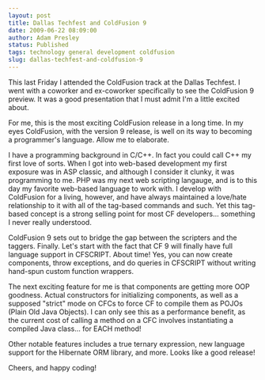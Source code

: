 ```yaml
---
layout: post
title: Dallas Techfest and ColdFusion 9
date: 2009-06-22 08:09:00
author: Adam Presley
status: Published
tags: technology general development coldfusion
slug: dallas-techfest-and-coldfusion-9
---
```


This last Friday I attended the ColdFusion track at the Dallas Techfest.
I went with a coworker and ex-coworker specifically to see the
ColdFusion 9 preview. It was a good presentation that I must admit I'm a
little excited about.  
  
For me, this is the most exciting ColdFusion release in a long time. In
my eyes ColdFusion, with the version 9 release, is well on its way to
becoming a programmer's language. Allow me to elaborate.  
  
I have a programming background in C/C++. In fact you
could call C++ my first love of sorts. When I got into web-based
development my first exposure was in ASP classic, and although I
consider it clunky, it was programming to me. PHP was my next web
scripting langauge, and is to this day my favorite web-based language to
work with. I develop with ColdFusion for a living, however, and have
always maintained a love/hate relationship to it with all of the
tag-based commands and such. Yet this tag-based concept is a strong
selling point for most CF developers... something I never really
understood.  
  
ColdFusion 9 sets out to bridge the gap between the scripters and the
taggers. Finally. Let's start with the fact that CF 9 will finally have
full language support in CFSCRIPT. About time! Yes, you can now create
components, throw exceptions, and do queries in CFSCRIPT without writing
hand-spun custom function wrappers.  
  
The next exciting feature for me is that components are getting more OOP
goodness. Actual constructors for initializing components, as well as a
supposed "strict" mode on CFCs to force CF to compile them as POJOs
(Plain Old Java Objects). I can only see this as a performance benefit,
as the current cost of calling a method on a CFC involves instantiating
a compiled Java class... for EACH method!  
  
Other notable features includes a true ternary expression, new language
support for the Hibernate ORM library, and more. Looks like a good
release!  
  
Cheers, and happy coding!
